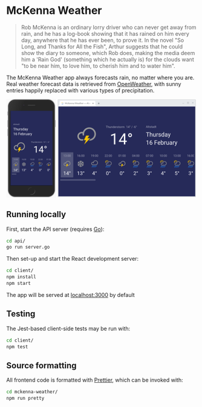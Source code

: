 # McKenna Weather

> Rob McKenna is an ordinary lorry driver who can never get away from rain, and he has a log-book showing that it has rained on him every day, anywhere that he has ever been, to prove it.
> In the novel "So Long, and Thanks for All the Fish", Arthur suggests that he could show the diary to someone, which Rob does, making the media deem him a 'Rain God' (something which he actually is) for the clouds want "to be near him, to love him, to cherish him and to water him".

The McKenna Weather app always forecasts rain, no matter where you are. Real weather forecast data is retrieved from [OpenWeather](https://openweathermap.org/), with sunny entries happily replaced with various types of precipitation.

![screenshots](screenshots/combined.png)

## Running locally

First, start the API server (requires [Go](https://golang.org/)):

```bash
cd api/
go run server.go
```

Then set-up and start the React development server:

```bash
cd client/
npm install
npm start
```

The app will be served at [localhost:3000](http://localhost:3000/) by default


## Testing

The Jest-based client-side tests may be run with:

```bash
cd client/
npm test
```

## Source formatting

All frontend code is formatted with [Prettier](https://prettier.io/), which can be invoked with:

```bash
cd mckenna-weather/
npm run pretty
```
